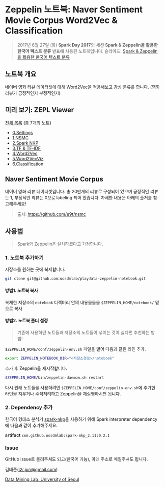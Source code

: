 # Zeppelin 노트북: Naver Sentiment Movie Corpus Word2Vec & Classification
> 2017년 6월 27일 (화) **Spark Day 2017**의 세션 **Spark & Zeppelin을 활용한 한국어 텍스트 분류** 발표에 사용된 노트북입니다.
> 슬라이드: [Spark & Zeppelin을 활용한 한국어 텍스트 분류](https://www.slideshare.net/JunKim22/spark-zeppelin-77273056)

## 노트북 개요
네이버 영화 리뷰 데이터셋에 대해 Word2Vec을 적용해보고 감성 분류를 합니다. (영화 리뷰가 긍정적인지 부정적인지)

## 미리 보기: ZEPL Viewer

[전체 목록](https://www.zepl.com/search?q=nsmc) (총 7개의 노트)

* [0.Settings][2]
* [1.NSMC][3]
* [2.Spark NKP][4]
* [3.TF & TF-IDF][5]
* [4.Word2Vec][6]
* [5.Word2VecViz][7]
* [6.Classification][8]

[1]:https://www.zepl.com/search?q=nsmc
[2]:https://www.zepl.com/viewer/notebooks/bm90ZTovL2p1bi9jMDAwZjAxM2U4ZDc0ZGE1OGNlYTEyYzhhOTk3ZGI3Yi9ub3RlLmpzb24
[3]:https://www.zepl.com/viewer/notebooks/bm90ZTovL2p1bi8yMGMwZjNiMmEzYzY0ZjNmODhiM2NkMjk2M2FmYTg0My9ub3RlLmpzb24
[4]:https://www.zepl.com/viewer/notebooks/bm90ZTovL2p1bi9OU01DLzNjNGFiYTk1Y2IzYjQ1N2Q4NzMwNGI2YTVjMTUwMTJlL25vdGUuanNvbg
[5]:https://www.zepl.com/viewer/notebooks/bm90ZTovL2p1bi84NWJlZmUyY2FiNjc0MjczYmMyM2ZkZWJlNDcxN2ZiZC9ub3RlLmpzb24
[6]:https://www.zepl.com/viewer/notebooks/bm90ZTovL2p1bi9OU01DL2FiMGRjZWVmZTViZTRlYjI4YmFjYWU1ZWNkMmRmMjQxL25vdGUuanNvbg
[7]:https://www.zepl.com/viewer/notebooks/bm90ZTovL2p1bi9OU01DLzY0NTBmZTRlZmM2ODRmZTBhOWNhNGQxYmU2NzA1ZTIxL25vdGUuanNvbg
[8]:https://www.zepl.com/viewer/notebooks/bm90ZTovL2p1bi9OU01DL2Q3ZTA5NGI0NjY4YTRmNzRhNjk0Y2RlYjM0YzY2MjhlL25vdGUuanNvbg

## Naver Sentiment Movie Corpus
네이버 영화 리뷰 데이터셋입니다. 총 20만개의 리뷰로 구성되어 있으며 긍정적인 리뷰는 1, 부정적인 리뷰는 0으로 labeling 되어 있습니다. 자세한 내용은 아래의 출처를 참고해주세요!
> 출처: https://github.com/e9t/nsmc

## 사용법
> Spark와 Zeppelin은 설치하셨다고 가정합니다.

### 1. 노트북 추가하기
저장소를 원하는 곳에 복제합니다.

```bash
git clone git@github.com:uosdmlab/playdata-zeppelin-notebook.git
```

#### 방법1. 노트북 복사
복제한 저장소의 `notebook` 디렉터리 안의 내용물들을 `$ZEPPELIN_HOME/notebook/` 밑으로 복사

#### 방법2. 노트북 폴더 설정
> 기존에 사용하던 노트들과 저장소의 노트들이 섞이는 것이 싫다면 추천하는 방법!

`$ZEPPELIN_HOME/conf/zeppelin-env.sh` 파일을 열어 다음과 같은 라인 추가.

```bash
export ZEPPELIN_NOTEBOOK_DIR="<저장소경로>/notebook"
```

추가 후 Zeppelin을 재시작합니다.

```bash
$ZEPPELIN_HOME/bin/zeppelin-daemon.sh restart
```

다시 원래 노트들을 사용하려면 `$ZEPPELIN_HOME/conf/zeppelin-env.sh`에 추가한 라인을 지우거나 주석처리하고 Zeppelin을 재실행하시면 됩니다.

### 2. Dependency 추가
한국어 형태소 분석기 [spark-nkp](https://github.com/uosdmlab/spark-nkp)을 사용하기 위해 Spark interpreter dependency에 다음과 같이 추가해주세요.

**artifact** `com.github.uosdmlab:spark-nkp_2.11:0.2.1`

### Issue
GitHub issue로 올려주셔도 되고(한국어 가능), 아래 주소로 메일주셔도 됩니다.

김태준(i2r.jun@gmail.com)

[Data Mining Lab, University of Seoul](datamining.uos.ac.kr)
